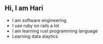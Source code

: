 ## Hi, I am Hari

- I am software engineering
- I use ruby on rails a lot
- I am learning rust programming language
- Learning data alaytics
